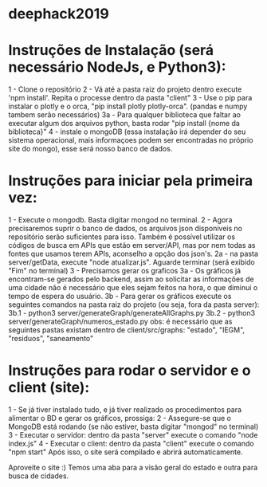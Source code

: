 # deephack2019

# Instruções de Instalação (será necessário NodeJs, e Python3):
1 - Clone o repositório
2 - Vá até a pasta raiz do projeto dentro execute 'npm install'. Repita o processe dentro da pasta "client"
3 - Use o pip para instalar o plotly e o orca, "pip install plotly plotly-orca". (pandas e numpy tambem serão necessários)
  3a - Para qualquer biblioteca que faltar ao executar algum dos arquivos python, basta rodar "pip install {nome da biblioteca}"
4 - instale o mongoDB (essa instalação irá depender do seu sistema operacional, mais informaçoes podem ser encontradas no próprio site do mongo), esse será nosso banco de dados.

# Instruções para iniciar pela primeira vez:
1 - Execute o mongodb. Basta digitar mongod no terminal.
2 - Agora precisaremos suprir o banco de dados, os arquivos json disponiveis no repositório serão suficientes para isso. Também é possível utilizar os códigos de busca em APIs que estão em server/API, mas por nem todas as fontes que usamos terem APIs, aconselho a opção dos json's.
  2a - na pasta server/getData, execute "node atualizar.js". Aguarde terminar (será exibido "Fim" no terminal)
3 - Precisamos gerar os graficos
  3a - Os gráficos já encontram-se gerados pelo backend, assim ao solicitar as informações de uma cidade não é necessário que eles sejam feitos na hora, o que diminui o tempo de espera do usuário.
  3b - Para gerar os gráficos execute os seguintes comandos na pasta raiz do projeto (ou seja, fora da pasta server):
    3b.1 - python3 server/generateGraph/generateAllGraphs.py
    3b.2 - python3 server/generateGraph/numeros_estado.py
    obs: é necessário que as seguintes pastas existam dentro de client/src/graphs: "estado", "IEGM", "residuos", "saneamento"

# Instruções para rodar o servidor e o client (site):
1 - Se já tiver instalado tudo, e já tiver realizado os procedimentos para alimentar o BD e gerar os gráficos, prossiga:
2 - Assegure-se que o MongoDB está rodando (se não estiver, basta digitar "mongod" no terminal)
3 - Executar o servidor: dentro da pasta "server" execute o comando "node index.js"
4 - Executar o client: dentro da pasta "client" execute o comando "npm start"
Após isso, o site será compilado e abrirá automaticamente.

Aproveite o site :)
Temos uma aba para a visão geral do estado e outra para busca de cidades.
